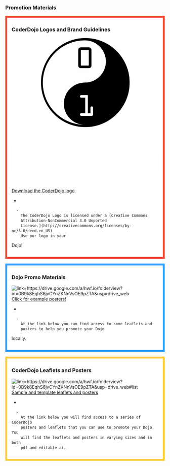 ### Promotion Materials

<div style="margin:0; margin-top:0px; margin-bottom:15px; margin-right:0px; border:6px solid #ed462f; padding:.3em 1em 1em 1em; background-color:#FFFFFF;">

### CoderDojo Logos and Brand Guidelines

![../files/logobrand.png](../files/logobrand.png "../files/logobrand.png") [Download the CoderDojo
logo ](https://company-51033.frontify.com/d/E6KNDhunr9mR/coderdojo-style-guide-1460385526)

  - 
    
      -   
        The CoderDojo Logo is licensed under a [Creative Commons
        Attribution-NonCommercial 3.0 Unported
        License.](http://creativecommons.org/licenses/by-nc/3.0/deed.en_US)
        Use our logo in your
Dojo\!

  

</div>

<div style="margin:0; margin-top:0px; margin-bottom:15px; margin-right:0px; border:6px solid #2c9cfb; padding:.3em 1em 1em 1em; background-color:#FFFFFF;">

### Dojo Promo Materials

![
link=<https://drive.google.com/a/hwf.io/folderview?id=0B9k8EqhS6jvCYnZKNnVsOE9pZTA&usp=drive_web>
](../files/Dojo_Promo_Materials.png
" link=https://drive.google.com/a/hwf.io/folderview?id=0B9k8EqhS6jvCYnZKNnVsOE9pZTA&usp=drive_web ")
[Click for example posters\! ](https://drive.google.com/a/hwf.io/folderview?id=0B9k8EqhS6jvCYnZKNnVsOE9pZTA&usp=drive_web)

  - 
    
      -   
        At the link below you can find access to some leaflets and
        posters to help you promote your Dojo
locally.

  

</div>

<div style="margin:0; margin-top:0px; margin-bottom:15px; margin-right:0px; border:6px solid #fbcc33; padding:.3em 1em 1em 1em; background-color:#FFFFFF;">

### CoderDojo Leaflets and Posters

![
link=<https://drive.google.com/a/hwf.io/folderview?id=0B9k8EqhS6jvCYnZKNnVsOE9pZTA&usp=drive_web#list>](../files/CoderDojo_Leaflets_.png
" link=https://drive.google.com/a/hwf.io/folderview?id=0B9k8EqhS6jvCYnZKNnVsOE9pZTA&usp=drive_web#list")
[Sample and template leaflets and posters](https://drive.google.com/a/hwf.io/folderview?id=0B9k8EqhS6jvCYnZKNnVsOE9pZTA&usp=drive_web#list)

  - 
    
      -   
        At the link below you will find access to a series of CoderDojo
        posters and leaflets that you can use to promote your Dojo. You
        will find the leaflets and posters in varying sizes and in both
        pdf and editable ai.

  

</div>
